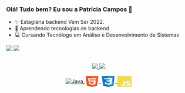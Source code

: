 ### Olá! Tudo bem? Eu sou a Patrícia Campos 👋

- ✨ Estagiária backend Vem Ser 2022.
- 🌱 Aprendendo tecnologias de backend
- 💻 Cursando Tecnólogo em Análise e Desenvolvimento de Sistemas

<div> 
  <a href = "mailto:patricia.r.cam@gmail.com"><img src="https://img.shields.io/badge/-Gmail-%23333?style=for-the-badge&logo=gmail&logoColor=white" target="_blank"></a>
  <a href="https://www.linkedin.com/in/patricia-decampos" target="_blank"><img src="https://img.shields.io/badge/-LinkedIn-%230077B5?style=for-the-badge&logo=linkedin&logoColor=white" target="_blank"></a> 
</div>
  
##

<div align="center">
  <a href="https://github.com/patricia-campos">
  <img height="180em" src="https://github-readme-stats.vercel.app/api?username=patricia-campos&show_icons=true&theme=buefy&include_all_commits=true&count_private=true"/>
  <img height="180em" src="https://github-readme-stats.vercel.app/api/top-langs/?username=patricia-campos&layout=compact&langs_count=7&theme=buefy"/>
</div>
<div align="center" style="display: inline_block"><br>
  <img align="center" alt="Java" height="30" width="40" src="https://cdn.jsdelivr.net/gh/devicons/devicon/icons/java/java-original.svg" />
  <img align="center" alt="HTML" height="30" width="40" src="https://raw.githubusercontent.com/devicons/devicon/master/icons/html5/html5-original.svg">
  <img align="center" alt="CSS" height="30" width="40" src="https://raw.githubusercontent.com/devicons/devicon/master/icons/css3/css3-original.svg">
  <img align="center" alt="Js" height="30" width="40" src="https://raw.githubusercontent.com/devicons/devicon/master/icons/javascript/javascript-plain.svg">
</div>
